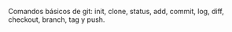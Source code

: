 Comandos básicos de git: init, clone, status, add, commit, log, diff, checkout, branch, tag y push. 